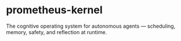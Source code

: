 # prometheus-kernel
The cognitive operating system for autonomous agents — scheduling, memory, safety, and reflection at runtime.
